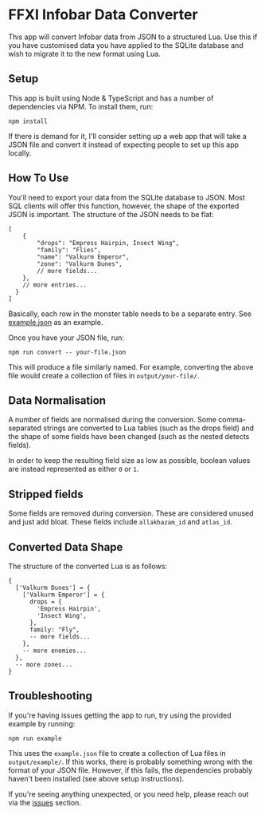 # FFXI Infobar Data Converter

This app will convert Infobar data from JSON to a structured Lua. Use this if
you have customised data you have applied to the SQLite database and wish to
migrate it to the new format using Lua.

## Setup

This app is built using Node & TypeScript and has a number of dependencies via
NPM. To install them, run:

```
npm install
```

If there is demand for it, I'll consider setting up a web app that will take a
JSON file and convert it instead of expecting people to set up this app locally.

## How To Use

You'll need to export your data from the SQLIte database to JSON. Most SQL
clients will offer this function, however, the shape of the exported JSON is
important. The structure of the JSON needs to be flat:

```
[
    {
        "drops": "Empress Hairpin, Insect Wing",
        "family": "Flies",
        "name": "Valkurm Emperor",
        "zone": "Valkurm Dunes",
        // more fields...
    },
    // more entries...
  }
]
```

Basically, each row in the monster table needs to be a separate entry. See
[example.json](example.json) as an example.

Once you have your JSON file, run:

```
npm run convert -- your-file.json
```

This will produce a file similarly named. For example, converting the above file
would create a collection of files in `output/your-file/`.

## Data Normalisation

A number of fields are normalised during the conversion. Some comma-separated
strings are converted to Lua tables (such as the drops field) and the shape of
some fields have been changed (such as the nested detects fields).

In order to keep the resulting field size as low as possible, boolean values are
instead represented as either `0` or `1`.

## Stripped fields

Some fields are removed during conversion. These are considered unused and just
add bloat. These fields include `allakhazam_id` and `atlas_id`.

## Converted Data Shape

The structure of the converted Lua is as follows:

```
{
  ['Valkurm Dunes'] = {
    ['Valkurm Emperor'] = {
      drops = {
        'Empress Hairpin',
        'Insect Wing',
      },
      family: "Fly",
      -- more fields...
    },
    -- more enemies...
  },
  -- more zones...
}
```

## Troubleshooting

If you're having issues getting the app to run, try using the provided example
by running:

```
npm run example
```

This uses the `example.json` file to create a collection of Lua files in
`output/example/`. If this works, there is probably something wrong with the
format of your JSON file. However, if this fails, the dependencies probably
haven't been installed (see above setup instructions).

If you're seeing anything unexpected, or you need help, please reach out via the
[issues](https://github.com/xurion/ffxi-infobar-converter/issues) section.
